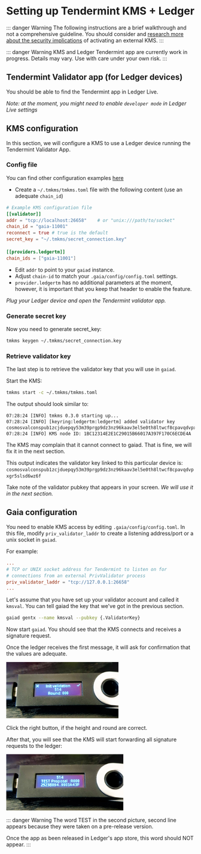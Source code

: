 <!--
order: 6
-->

# Setting up Tendermint KMS + Ledger

::: danger Warning
The following instructions are a brief walkthrough and not a comprehensive guideline. You should consider and [research more about the security implications](../security.md) of activating an external KMS.
:::

::: danger Warning
KMS and Ledger Tendermint app are currently work in progress. Details may vary. Use with care under your own risk.
:::

## Tendermint Validator app (for Ledger devices)

You should be able to find the Tendermint app in Ledger Live.

*Note: at the moment, you might need to enable `developer mode` in Ledger Live settings*

## KMS configuration

In this section, we will configure a KMS to use a Ledger device running the Tendermint Validator App.

### Config file

You can find other configuration examples [here](https://github.com/iqlusioninc/tmkms/blob/master/tmkms.toml.example)

- Create a `~/.tmkms/tmkms.toml` file with the following content (use an adequate `chain_id`)

```toml
# Example KMS configuration file
[[validator]]
addr = "tcp://localhost:26658"    # or "unix:///path/to/socket"
chain_id = "gaia-11001"
reconnect = true # true is the default
secret_key = "~/.tmkms/secret_connection.key"

[[providers.ledgertm]]
chain_ids = ["gaia-11001"]
```

- Edit `addr` to point to your `gaiad` instance.
- Adjust `chain-id` to match your `.gaia/config/config.toml` settings.
- `provider.ledgertm` has no additional parameters at the moment, however, it is important that you keep that header to enable the feature.

*Plug your Ledger device and open the Tendermint validator app.*

### Generate secret key

Now you need to generate secret_key:

```bash
tmkms keygen ~/.tmkms/secret_connection.key
```

### Retrieve validator key

The last step is to retrieve the validator key that you will use in `gaiad`.

Start the KMS:

```bash
tmkms start -c ~/.tmkms/tmkms.toml
```

The output should look similar to:

```text
07:28:24 [INFO] tmkms 0.3.0 starting up...
07:28:24 [INFO] [keyring:ledgertm:ledgertm] added validator key cosmosvalconspub1zcjduepqy53m39prgp9dz3nz96kaav3el5e0th8ltwcf8cpavqdvpxgr5slsd6wz6f
07:28:24 [INFO] KMS node ID: 1BC12314E2E1C29015B66017A397F170C6ECDE4A
```

The KMS may complain that it cannot connect to gaiad. That is fine, we will fix it in the next section.

This output indicates the validator key linked to this particular device is: `cosmosvalconspub1zcjduepqy53m39prgp9dz3nz96kaav3el5e0th8ltwcf8cpavqdvpxgr5slsd6wz6f`

Take note of the validator pubkey that appears in your screen. *We will use it in the next section.*

## Gaia configuration

You need to enable KMS access by editing `.gaia/config/config.toml`. In this file, modify `priv_validator_laddr` to create a listening address/port or a unix socket in `gaiad`.

For example:

```toml
...
# TCP or UNIX socket address for Tendermint to listen on for
# connections from an external PrivValidator process
priv_validator_laddr = "tcp://127.0.0.1:26658"
...
```

Let's assume that you have set up your validator account and called it `kmsval`. You can tell gaiad the key that we've got in the previous section.

```bash
gaiad gentx --name kmsval --pubkey {.ValidatorKey} 
```

Now start `gaiad`. You should see that the KMS connects and receives a signature request.

Once the ledger receives the first message, it will ask for confirmation that the values are adequate.

![](ledger_1.jpg)

Click the right button, if the height and round are correct.

After that, you will see that the KMS will start forwarding all signature requests to the ledger:

![](ledger_2.jpg)

::: danger Warning
The word TEST in the second picture, second line appears because they were taken on a pre-release version.

Once the app as been released in Ledger's app store, this word should NOT appear.
:::
